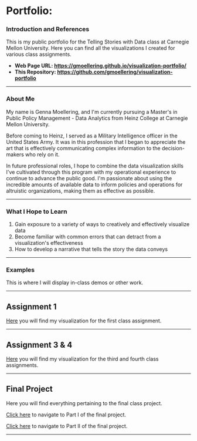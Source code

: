 # Portfolio:

### Introduction and References
This is my public portfolio for the Telling Stories with Data class at Carnegie Mellon University. Here you can find all the visualizations I created for various class assignments.

 - **Web Page URL:  https://gmoellering.github.io/visualization-portfolio/**
 - **This Repository:  https://github.com/gmoellering/visualization-portfolio**

---
### About Me 
My name is Genna Moellering, and I'm currently pursuing a Master's in Public Policy Management - Data Analytics from Heinz College at Carnegie Mellon University. 

Before coming to Heinz, I served as a Military Intelligence officer in the United States Army. It was in this profession that I began to appreciate the art that is effectively communicating complex information to the decision-makers who rely on it. 

In future professional roles, I hope to combine the data visualization skills I've cultivated through this program with my operational experience to continue to advance the public good. I'm passionate about using the incredible amounts of available data to inform policies and operations for altruistic organizations, making them as effective as possible. 

---
### What I Hope to Learn
1. Gain exposure to a variety of ways to creatively and effectively visualize data
2. Become familiar with common errors that can detract from a visualization's effectiveness
3. How to develop a narrative that tells the story the data conveys

---
### Examples
This is where I will display in-class demos or other work.

---
## Assignment 1
[Here](/dataviz2.md) you will find my visualization for the first class assignment.

---
## Assignment 3 & 4
[Here](/assign3&4.md) you will find my visualization for the third and fourth class assignments.

---
## Final Project
Here you will find everything pertaining to the final class project.

[Click here](/part1.md) to navigate to Part I of the final project.

[Click here](/part1.md) to navigate to Part II of the final project.

---
